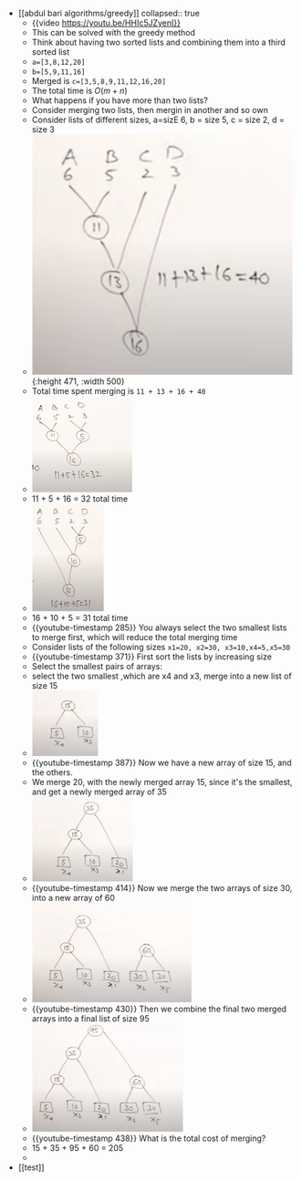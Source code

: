 - [[abdul bari algorithms/greedy]]
  collapsed:: true
	- {{video https://youtu.be/HHIc5JZyenI}}
	- This can be solved with the greedy method
	- Think about having two sorted lists and combining them into a third sorted list
	- `a=[3,8,12,20]`
	- `b=[5,9,11,16]`
	- Merged is `c=[3,5,8,9,11,12,16,20]`
	- The total time is $O(m+n)$
	- What happens if you have more than two lists?
	- Consider merging two lists, then mergin in another and so own
	- Consider lists of different sizes, a=sizE 6, b = size 5, c = size 2, d = size 3
	- ![Screenshot 2023-03-07 at 6.07.41 PM.png](../assets/Screenshot_2023-03-07_at_6.07.41_PM_1678248491396_0.png){:height 471, :width 500}
	- Total time spent merging is `11 + 13 + 16 + 40`
	- ![Screenshot 2023-03-07 at 6.09.41 PM.png](../assets/Screenshot_2023-03-07_at_6.09.41_PM_1678248590872_0.png)
	- 11 + 5 + 16 = 32 total time
	- ![Screenshot 2023-03-07 at 6.10.21 PM.png](../assets/Screenshot_2023-03-07_at_6.10.21_PM_1678248634990_0.png)
	- 16 + 10 + 5 = 31 total time
	- {{youtube-timestamp 285}} You always select the two smallest lists to merge first, which will reduce the total merging time
	- Consider lists of the following sizes `x1=20, x2=30, x3=10,x4=5,x5=30`
	- {{youtube-timestamp 371}} First sort the lists by increasing size
	- Select the smallest pairs of arrays:
	- select the two smallest ,which are x4 and x3, merge into a new list of size 15
	- ![Screenshot 2023-03-07 at 6.20.54 PM.png](../assets/Screenshot_2023-03-07_at_6.20.54_PM_1678249264251_0.png)
	- {{youtube-timestamp 387}} Now we have a new array of size 15, and the others.
	- We merge 20, with the newly merged array 15, since it's the smallest, and get a newly merged array of 35
	- ![Screenshot 2023-03-07 at 6.23.58 PM.png](../assets/Screenshot_2023-03-07_at_6.23.58_PM_1678249454492_0.png)
	- {{youtube-timestamp 414}} Now we merge the two arrays of size 30, into a new array of 60
	- ![Screenshot 2023-03-07 at 6.26.30 PM.png](../assets/Screenshot_2023-03-07_at_6.26.30_PM_1678249689978_0.png)
	- {{youtube-timestamp 430}} Then we combine the final two merged arrays into a final list of size 95
	- ![Screenshot 2023-03-07 at 6.28.46 PM.png](../assets/Screenshot_2023-03-07_at_6.28.46_PM_1678249736098_0.png)
	- {{youtube-timestamp 438}} What is the total cost of merging?
	- 15 + 35 + 95 + 60 = 205
	-
- [[test]]